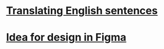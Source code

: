 # [**Translating English sentences**](https://ilyadevn.github.io/English-next-react/) 
# [**Idea for design in Figma**](https://www.figma.com/file/3jwk1NgL33lgIct26aPXE7/Academy-kids?node-id=129%3A496)
